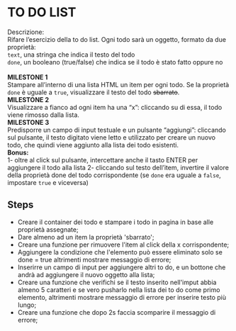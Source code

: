 TO DO LIST
===
Descrizione:<br>
Rifare l’esercizio della to do list.
Ogni todo sarà un oggetto, formato da due proprietà:<br>
`text`, una stringa che indica il testo del todo<br>
`done`, un booleano (true/false) che indica se il todo è stato fatto oppure no<br>
<br>
**MILESTONE 1**<br>
Stampare all’interno di una lista HTML un item per ogni todo.
Se la proprietà `done` è uguale a `true`, visualizzare il testo del todo ~~sbarrato~~.<br>
**MILESTONE 2**<br>
Visualizzare a fianco ad ogni item ha una “x”: cliccando su di essa, il todo viene rimosso dalla lista.<br>
**MILESTONE 3**<br>
Predisporre un campo di input testuale e un pulsante “aggiungi”: cliccando sul pulsante, il testo digitato viene letto e utilizzato per creare un nuovo todo, che quindi viene aggiunto alla lista dei todo esistenti.<br>
**Bonus:**<br>
1- oltre al click sul pulsante, intercettare anche il tasto ENTER per aggiungere il todo alla lista
2- cliccando sul testo dell’item, invertire il valore della proprietà done del todo corrispondente (se `done` era uguale a `false`, impostare `true` e viceversa)<br>

## Steps
- Creare il container dei todo e stampare i todo in pagina in base alle proprietà assegnate;
- Dare almeno ad un item la proprietà 'sbarrato';
- Creare una funzione per rimuovere l'item al click della x corrispondente;
- Aggiungere la condizione che l'elemento può essere eliminato solo se done = true altrimenti mostrare messaggio di errore;
- Inserirre un campo di input per aggiungere altri to do, e un bottone che andrà ad aggiungere il nuovo oggetto alla lista;
- Creare una funzione che verifichi se il testo inserito nell'imput abbia almeno 5 caratteri e se vero pusharlo nella lista dei to do come primo elemento, altrimenti mostrare messaggio di errore per inserire testo più lungo;
- Creare una funzione che dopo 2s faccia scomparire il messaggio di errore;
